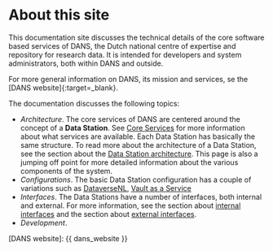 About this site 
===============

This documentation site discusses the technical details of the core software based services of DANS, the Dutch national
centre of expertise and repository for research data. It is intended for developers and system administrators, both
within DANS and outside.

For more general information on DANS, its mission and services, se the [DANS website]{:target=_blank}.

The documentation discusses the following topics:

* _Architecture_. The core services of DANS are centered around the concept of a **Data Station**. See
  [Core Services](./core-services.md) for more information about what services are available.
  Each Data Station has basically the same structure. To read more about the architecture of a Data
  Station, see the section about the [Data Station architecture](./datastation.md). This page is also a jumping off
  point for more detailed information about the various components of the system.
* _Configurations_. The basic Data Station configuration has a couple of 
  variations such as [DataverseNL](./dataversenl.md), [Vault as a Service](./vaas.md)
* _Interfaces_. The Data Stations have a number of interfaces, both internal and external. For more information, see
  the section about [internal interfaces](./internal-interfaces.md) and the section about [external
  interfaces](./external-interfaces.md).
* _Development_. 

[DANS website]: {{ dans_website }}
